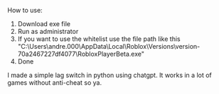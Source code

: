 How to use:
1. Download exe file
2. Run as administrator
3. If you want to use the whitelist use the file path like this "C:\Users\andre.000\AppData\Local\Roblox\Versions\version-70a2467227df4077\RobloxPlayerBeta.exe"
4. Done

I made a simple lag switch in python using chatgpt. It works in a lot of games without anti-cheat so ya.
